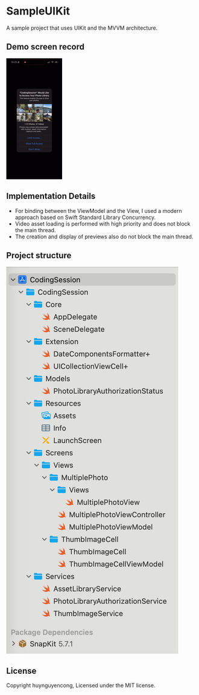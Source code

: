 # SampleUIKit
A sample project that uses UIKit and the MVVM architecture.

## Demo screen record

![Demo](Demo/demo.gif)

## Implementation Details
- For binding between the ViewModel and the View, I used a modern approach based on Swift Standard Library Concurrency.
- Video asset loading is performed with high priority and does not block the main thread.
- The creation and display of previews also do not block the main thread.

## Project structure
![Project structure](Demo/project-structure.png)

## License
Copyright huynguyencong,  Licensed under the MIT license.



